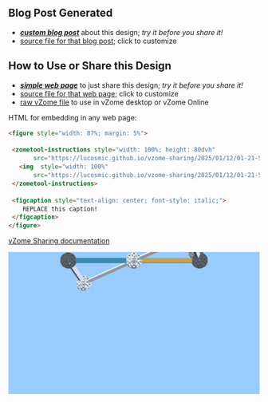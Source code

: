 
## Blog Post Generated

 - [***custom blog post***](<https://lucosmic.github.io/vzome-sharing/2025/01/12/PRJ-DNA-kit-01-21-51.html>) about this design; *try it before you share it!*
 - [source file for that blog post](<https://github.com/lucosmic/vzome-sharing/edit/main/_posts/2025-01-12-PRJ-DNA-kit-01-21-51.md>); click to customize
 


## How to Use or Share this Design

 - [***simple web page***](<https://lucosmic.github.io/vzome-sharing/2025/01/12/01-21-51-PRJ-DNA-kit/>) to just share this design; *try it before you share it!*
 - [source file for that web page](<https://github.com/lucosmic/vzome-sharing/edit/main/2025/01/12/01-21-51-PRJ-DNA-kit/index.md>); click to customize
 - [raw vZome file](<https://raw.githubusercontent.com/lucosmic/vzome-sharing/main/2025/01/12/01-21-51-PRJ-DNA-kit/PRJ-DNA-kit.vZome>) to use in vZome desktop or vZome Online
 
 HTML for embedding in any web page:
 ```html
<figure style="width: 87%; margin: 5%">
  
  <zometool-instructions style="width: 100%; height: 80dvh"
        src="https://lucosmic.github.io/vzome-sharing/2025/01/12/01-21-51-PRJ-DNA-kit/PRJ-DNA-kit.vZome" >
    <img  style="width: 100%"
        src="https://lucosmic.github.io/vzome-sharing/2025/01/12/01-21-51-PRJ-DNA-kit/PRJ-DNA-kit.png" >
  </zometool-instructions>

  <figcaption style="text-align: center; font-style: italic;">
     REPLACE this caption!
  </figcaption>
</figure>

 ```

[vZome Sharing documentation](https://vzome.github.io/vzome/sharing.html#how-it-works)

![Image](<PRJ-DNA-kit.png>)

